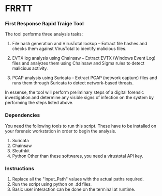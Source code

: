 # FRRTT
### First Response Rapid Traige Tool

The tool performs three analysis tasks:

  1. File hash generation and VirusTotal lookup – Extract file hashes and checks them
  against VirusTotal to identify malicious files.

  2. EVTX log analysis using Chainsaw – Extract EVTX (Windows Event Log) files and
  analyzes them using Chainsaw and Sigma rules to detect malicious activity.

  3. PCAP analysis using Suricata – Extract PCAP (network capture) files and runs them
  through Suricata to detect network-based threats.

In essense, the tool will perform preliminary steps of a digital forensic investigation and determine any visible signs of infection on the system by performing the steps listed above.

### Dependencies

You need the following tools to run this script. These have to be installed on your forensic workstation in order to begin the analysis.  

  1. Suricata
  2. Chainsaw
  3. Sleuthkit
  4. Python
Other than these softwares, you need a virustotal API key. 

### Instructions

  1. Replace all the "Input_Path" values with the actual paths required.
  2. Run the script using python on .dd files.
  3. Basic user interaction can be done on the terminal at runtime.






